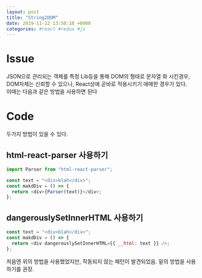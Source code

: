 ```yaml
---
layout: post
title: "String2DOM"
date: 2019-11-22 13:50:10 +0900
categories: #react #redux #js
---
```


# Issue

JSON으로 관리되는 객체를 특정 Lib등을 통해 DOM의 형태로 문자열 화 시킨경우, DOM자체는 신뢰할 수 있으나, React상에 곧바로 적용시키기 애매한 경우가 있다.  
이때는 다음과 같은 방법을 사용하면 된다

# Code

두가지 방법이 있을 수 있다.

## html-react-parser 사용하기

```js
import Parser from "html-react-parser";

const text = "<div>blah</div>";
const makdDiv = () => {
  return <div>{Parser(text)}</div>;
};
```

## dangerouslySetInnerHTML 사용하기

```js
const text = "<div>blah</div>";
const makdDiv = () => {
  return <div dangerouslySetInnerHTML={{ __html: text }} />;
};
```

처음엔 위의 방법을 사용했었지만, 작동되지 않는 패턴이 발견되었음. 밑의 방법을 사용하기를 권장.
